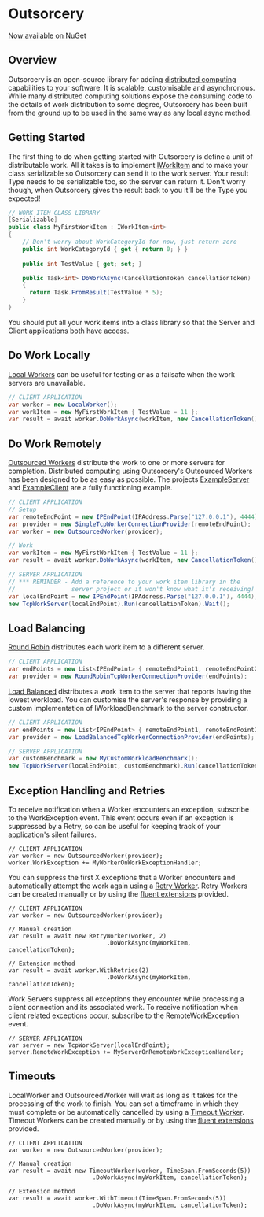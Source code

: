 Outsorcery
==========
[Now available on NuGet](https://www.nuget.org/packages/Outsorcery/)

Overview
--------
Outsorcery is an open-source library for adding [distributed computing](http://en.wikipedia.org/wiki/Distributed_computing) capabilities to your software.  It is scalable, customisable and asynchronous.  While many distributed computing solutions expose the consuming code to the details of work distribution to some degree, Outsorcery has been built from the ground up to be used in the same way as any local async method.

Getting Started
---------------
The first thing to do when getting started with Outsorcery is define a unit of distributable work.  All it takes is to implement [IWorkItem](https://github.com/SteveLillis/Outsorcery/blob/master/Outsorcery/IWorkItem.cs) and to make your class serializable so Outsorcery can send it to the work server.  Your result Type needs to be serializable too, so the server can return it.  Don't worry though, when Outsorcery gives the result back to you it'll be the Type you expected!

```csharp
// WORK ITEM CLASS LIBRARY
[Serializable]
public class MyFirstWorkItem : IWorkItem<int>
{
    // Don't worry about WorkCategoryId for now, just return zero
    public int WorkCategoryId { get { return 0; } }
    
    public int TestValue { get; set; }

    public Task<int> DoWorkAsync(CancellationToken cancellationToken)
    {
      return Task.FromResult(TestValue * 5);
    }
}            
```

You should put all your work items into a class library so that the Server and Client applications both have access.

Do Work Locally
---------------
[Local Workers](https://github.com/SteveLillis/Outsorcery/blob/master/Outsorcery/LocalWorker.cs) can be useful for testing or as a failsafe when the work servers are unavailable.

```csharp
// CLIENT APPLICATION
var worker = new LocalWorker();
var workItem = new MyFirstWorkItem { TestValue = 11 };
var result = await worker.DoWorkAsync(workItem, new CancellationToken());
```

Do Work Remotely
----------------
[Outsourced Workers](https://github.com/SteveLillis/Outsorcery/blob/master/Outsorcery/OutsourcedWorker.cs) distribute the work to one or more servers for completion. Distributed computing using Outsorcery's Outsourced Workers has been designed to be as easy as possible. The projects [ExampleServer](https://github.com/SteveLillis/Outsorcery/tree/master/Outsorcery.ExampleServer) and [ExampleClient](https://github.com/SteveLillis/Outsorcery/tree/master/Outsorcery.ExampleClient) are a fully functioning example.

```csharp
// CLIENT APPLICATION
// Setup
var remoteEndPoint = new IPEndPoint(IPAddress.Parse("127.0.0.1"), 4444); 
var provider = new SingleTcpWorkerConnectionProvider(remoteEndPoint);
var worker = new OutsourcedWorker(provider);

// Work
var workItem = new MyFirstWorkItem { TestValue = 11 };
var result = await worker.DoWorkAsync(workItem, new CancellationToken());

// SERVER APPLICATION
// *** REMINDER - Add a reference to your work item library in the 
//                server project or it won't know what it's receiving! ***
var localEndPoint = new IPEndPoint(IPAddress.Parse("127.0.0.1"), 4444);
new TcpWorkServer(localEndPoint).Run(cancellationToken).Wait();
```

Load Balancing
--------------
[Round Robin](https://github.com/SteveLillis/Outsorcery/blob/master/Outsorcery/RoundRobinTcpWorkerConnectionProvider.cs) distributes each work item to a different server.

```csharp
// CLIENT APPLICATION
var endPoints = new List<IPEndPoint> { remoteEndPoint1, remoteEndPoint2, ... };
var provider = new RoundRobinTcpWorkerConnectionProvider(endPoints);
```

[Load Balanced](https://github.com/SteveLillis/Outsorcery/blob/master/Outsorcery/LoadBalancedTcpWorkerConnectionProvider.cs) distributes a work item to the server that reports having the lowest workload. You can customise the server's response by providing a custom implementation of IWorkloadBenchmark to the server constructor.

```csharp
// CLIENT APPLICATION
var endPoints = new List<IPEndPoint> { remoteEndPoint1, remoteEndPoint2, ... };
var provider = new LoadBalancedTcpWorkerConnectionProvider(endPoints);

// SERVER APPLICATION
var customBenchmark = new MyCustomWorkloadBenchmark();
new TcpWorkServer(localEndPoint, customBenchmark).Run(cancellationToken).Wait();
```

Exception Handling and Retries
------------------------------
To receive notification when a Worker encounters an exception, subscribe to the WorkException event.  This event occurs even if an exception is suppressed by a Retry, so can be useful for keeping track of your application's silent failures.

```
// CLIENT APPLICATION
var worker = new OutsourcedWorker(provider);
worker.WorkException += MyWorkerOnWorkExceptionHandler;
```

You can suppress the first X exceptions that a Worker encounters and automatically attempt the work again using a [Retry Worker](https://github.com/SteveLillis/Outsorcery/blob/master/Outsorcery/RetryWorker.cs). Retry Workers can be created manually or by using the [fluent extensions](https://github.com/SteveLillis/Outsorcery/blob/master/Outsorcery/FluentWorkerExtensions.cs) provided.

```
// CLIENT APPLICATION
var worker = new OutsourcedWorker(provider);

// Manual creation
var result = await new RetryWorker(worker, 2)
                            .DoWorkAsync(myWorkItem, cancellationToken);

// Extension method
var result = await worker.WithRetries(2)
                            .DoWorkAsync(myWorkItem, cancellationToken);
```

Work Servers suppress all exceptions they encounter while processing a client connection and its associated work. To receive notification when client related exceptions occur, subscribe to the RemoteWorkException event.

```
// SERVER APPLICATION
var server = new TcpWorkServer(localEndPoint);
server.RemoteWorkException += MyServerOnRemoteWorkExceptionHandler;
```

Timeouts
--------
LocalWorker and OutsourcedWorker will wait as long as it takes for the processing of the work to finish.  You can set a timeframe in which they must complete or be automatically cancelled by using a [Timeout Worker](https://github.com/SteveLillis/Outsorcery/blob/master/Outsorcery/TimeoutWorker.cs).  Timeout Workers can be created manually or by using the [fluent extensions](https://github.com/SteveLillis/Outsorcery/blob/master/Outsorcery/FluentWorkerExtensions.cs) provided.

```
// CLIENT APPLICATION
var worker = new OutsourcedWorker(provider);

// Manual creation
var result = await new TimeoutWorker(worker, TimeSpan.FromSeconds(5))
                        .DoWorkAsync(myWorkItem, cancellationToken);

// Extension method
var result = await worker.WithTimeout(TimeSpan.FromSeconds(5))
                        .DoWorkAsync(myWorkItem, cancellationToken);
```



